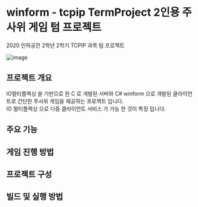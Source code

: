# winform - tcpip TermProject 2인용 주사위 게임 텀 프로젝트 
2020 인하공전 2학년 2학기 TCPIP 과목 텀 프로젝트

![image](https://user-images.githubusercontent.com/53043464/210517364-a3ef0137-ab5b-4721-8cd8-7d4a235d6c5a.png)

## 프로젝트 개요
IO멀티플렉싱 을 기반으로 한 C 로 개발된 서버와 C# winform 으로 개발된 클라이언트로 간단한 주사위 게임을 제공하는 프로젝트 입니다.<br>
IO 멀티플랙싱 으로 다중 클라이언트 서비스 가 가능 한 것이 특징 입니다.

## 주요 기능

## 게임 진행 방법

## 프로젝트 구성

## 빌드 및 실행 방법
